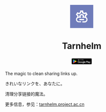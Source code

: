 <p align="center">
<img src="./art/icon-color.png" width="15%"/>
</p>

<h1 align="center">Tarnhelm</h1>

<p align="center" href="https://play.google.com/store/apps/details?id=cn.ac.lz233.tarnhelm">
<img src="./art/google-play-badge.png" width="15%"/>
</p>

The magic to clean sharing links up.

きれいなリンクを、あなたに。

清理分享链接的魔法。

更多信息，参见：[tarnhelm.project.ac.cn](https://tarnhelm.project.ac.cn/)
